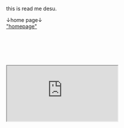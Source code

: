 this is read me desu.

↓home page↓
<br><a href="https://koppepan-orange.github.io/test_site/homepage.html">"homepage"</a>

<br><br><br><br>
<iframe src="https://koppepan-orange.github.io/test_site/zatuzatu.txt">a</iframe>
